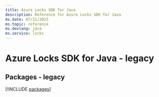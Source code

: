 ```yaml
---
title: Azure Locks SDK for Java
description: Reference for Azure Locks SDK for Java
ms.date: 07/21/2025
ms.topic: reference
ms.devlang: java
ms.service: locks
---
```

# Azure Locks SDK for Java - legacy
## Packages - legacy
[!INCLUDE [packages](locks-index.md)]